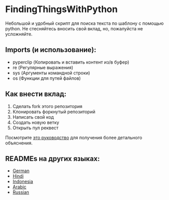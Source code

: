 # FindingThingsWithPython
Небольшой и удобный скрипт для поиска текста по шаблону с помощью python.
Не стесняйтесь вносить свой вклад, но, пожалуйста не усложняйте. 

## Imports (и использование):
- pyperclip (Копировать и вставить контент из/в буфер)
- re (Регулярные выражения)
- sys (Аргументы командной строки)
- os (Функции для путей файлов)

## Как внести вклад:
1. Сделать fork этого репозитория
2. Клонировать форкнутый репозиторий
3. Написать свой код
4. Создать новую ветку
5. Открыть пул реквест

Посмотрите [это руководство](https://www.digitalocean.com/community/tutorials/how-to-create-a-pull-request-on-github) для получения более детального объяснения. 

## READMEs на других языках:
- [German](README_de.md)
- [Hindi](README_hi.md)
- [Indonesia](README_idn.md)
- [Arabic](README_ar.md)
- [Russian](README_ru.md)
